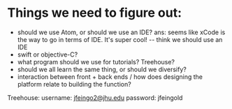 # Things we need to figure out:

- should we use Atom, or should we use an IDE? ans: seems like xCode is the way to go in terms of IDE. It's super cool!
           -- think we should use an IDE
- swift or objective-C?
- what program should we use for tutorials? Treehouse?
- should we all learn the same thing, or should we diversify?
- interaction between front + back ends / how does designing the platform relate to building the function?

Treehouse: username: jfeingo2@jhu.edu
           password: jfeingold
